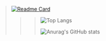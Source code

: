 > [![Readme Card](https://github-readme-stats.vercel.app/api/pin/?username=gerryjekova&repo=NerdWiki)](https://github.com/gerryjekova/NerdWiki)
>>> ![Top Langs](https://github-readme-stats.vercel.app/api/top-langs/?username=gerryjekova&hide=html,css,scss)
>>> 
>>> ![Anurag's GitHub stats](https://github-readme-stats.vercel.app/api?username=gerryjekova&show_icons=true&theme=synthwave&hide_rank=true)


